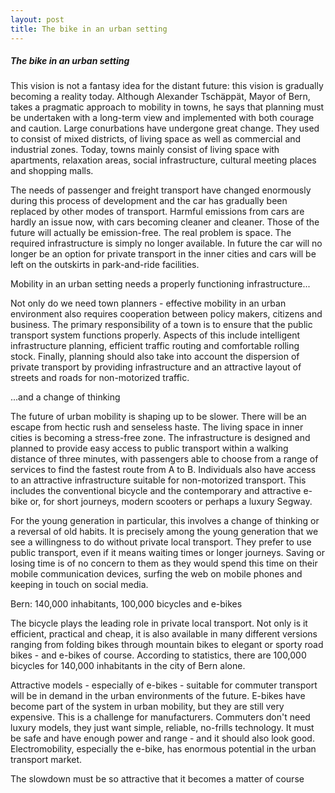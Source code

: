 ```yaml
---
layout: post
title: The bike in an urban setting
---
```


<h5 class="post">The bike in an urban setting</h5>



 <section class="rtcl">
 <p>This vision is not a fantasy idea for the distant future: this vision is gradually becoming a reality today. Although Alexander Tschäppät, Mayor of Bern, takes a pragmatic approach to mobility in towns, he says that planning must be undertaken with a long-term view and implemented with both courage and caution. Large conurbations have undergone great change. They used to consist of mixed districts, of living space as well as commercial and industrial zones. Today, towns mainly consist of living space with apartments, relaxation areas, social infrastructure, cultural meeting places and shopping malls.</p>

 <p>The needs of passenger and freight transport have changed enormously during this process of development and the car has gradually been replaced by other modes of transport. Harmful emissions from cars are hardly an issue now, with cars becoming cleaner and cleaner. Those of the future will actually be emission-free. The real problem is space. The required infrastructure is simply no longer available. In future the car will no longer be an option for private transport in the inner cities and cars will be left on the outskirts in park-and-ride facilities.</p>

 <p>Mobility in an urban setting needs a properly functioning infrastructure...</p>

  <p>Not only do we need town planners - effective mobility in an urban environment also requires cooperation between policy makers, citizens and business. The primary responsibility of a town is to ensure that the public transport system functions properly. Aspects of this include intelligent infrastructure planning, efficient traffic routing and comfortable rolling stock. Finally, planning should also take into account the dispersion of private transport by providing infrastructure and an attractive layout of streets and roads for non-motorized traffic.</p>

 <p>...and a change of thinking</p>

 <p>The future of urban mobility is shaping up to be slower. There will be an escape from hectic rush and senseless haste. The living space in inner cities is becoming a stress-free zone. The infrastructure is designed and planned to provide easy access to public transport within a walking distance of three minutes, with passengers able to choose from a range of services to find the fastest route from A to B. Individuals also have access to an attractive infrastructure suitable for non-motorized transport. This includes the conventional bicycle and the contemporary and attractive e-bike or, for short journeys, modern scooters or perhaps a luxury Segway.</p>

 <p>For the young generation in particular, this involves a change of thinking or a reversal of old habits. It is precisely among the young generation that we see a willingness to do without private local transport. They prefer to use public transport, even if it means waiting times or longer journeys. Saving or losing time is of no concern to them as they would spend this time on their mobile communication devices, surfing the web on mobile phones and keeping in touch on social media.</p>

 <p>Bern: 140,000 inhabitants, 100,000 bicycles and e-bikes</p>

 <p>The bicycle plays the leading role in private local transport. Not only is it efficient, practical and cheap, it is also available in many different versions ranging from folding bikes through mountain bikes to elegant or sporty road bikes - and e-bikes of course. According to statistics, there are 100,000 bicycles for 140,000 inhabitants in the city of Bern alone. </p>

 

 <p>Attractive models - especially of e-bikes - suitable for commuter transport will be in demand in the urban environments of the future. E-bikes have become part of the system in urban mobility, but they are still very expensive. This is a challenge for manufacturers. Commuters don't need luxury models, they just want simple, reliable, no-frills technology. It must be safe and have enough power and range - and it should also look good. Electromobility, especially the e-bike, has enormous potential in the urban transport market.</p>

 <p>The slowdown must be so attractive that it becomes a matter of course</p>
 </section>